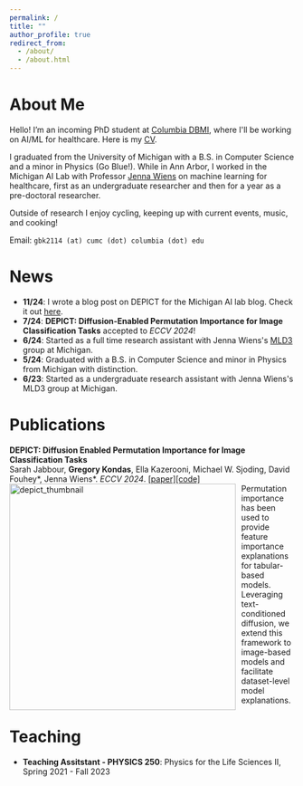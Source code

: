 ```yaml
---
permalink: /
title: ""
author_profile: true
redirect_from: 
  - /about/
  - /about.html
---
```


About Me
===

Hello! I’m an incoming PhD student at [Columbia DBMI](https://www.dbmi.columbia.edu/), where I'll be working on AI/ML for healthcare. Here is my [CV](https://gkondas.github.io/files/gregCV.pdf).

I graduated from the University of Michigan with a B.S. in Computer Science and a minor in Physics (Go Blue!). While in Ann Arbor, I worked in the Michigan AI Lab with Professor [Jenna Wiens](https://websites.umich.edu/~wiensj/) on machine learning for healthcare, first as an undergraduate researcher and then for a year as a pre-doctoral researcher.

Outside of research I enjoy cycling, keeping up with current events, music, and cooking!

Email: `gbk2114 (at) cumc (dot) columbia (dot) edu`

News
===
- **11/24**: I wrote a blog post on DEPICT for the Michigan AI lab blog. Check it out [here](https://ai.engin.umich.edu/2024/11/01/understanding-image-classifiers-at-the-dataset-level-with-diffusion-models/).
- **7/24**: **DEPICT: Diffusion-Enabled Permutation Importance for Image Classification Tasks** accepted to *ECCV 2024*!
- **6/24**: Started as a full time research assistant with Jenna Wiens's [MLD3](https://wiens-group.engin.umich.edu/) group at Michigan.
- **5/24**: Graduated with a B.S. in Computer Science and minor in Physics from Michigan with distinction.
- **6/23**: Started as a undergraduate research assistant with Jenna Wiens's MLD3 group at Michigan.

Publications
===

**DEPICT: Diffusion Enabled Permutation Importance for Image Classification Tasks**  
Sarah Jabbour, **Gregory Kondas**, Ella Kazerooni, Michael W. Sjoding, David Fouhey\*, Jenna Wiens\*. *ECCV 2024*. [\[paper\]](https://arxiv.org/abs/2407.14509)[\[code\]](https://github.com/MLD3/DEPICT)  
<img src="images/depict_thumbnail.png" alt="depict_thumbnail" width="400" style="float: left; margin-right: 10px;">
Permutation importance has been used to provide feature importance explanations for tabular-based models. Leveraging text-conditioned diffusion, we extend this framework to image-based models and facilitate dataset-level model explanations. 

Teaching
===
- **Teaching Assitstant - PHYSICS 250**: Physics for the Life Sciences II, Spring 2021 - Fall 2023

<script type="text/javascript" src="//rf.revolvermaps.com/0/0/8.js?i=5w19m8vhder&amp;m=0&amp;c=ff0000&amp;cr1=54ff00&amp;f=arial&amp;l=33" async="async"></script>